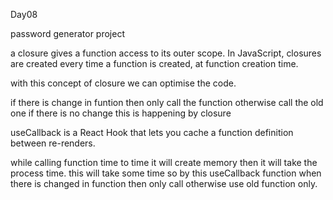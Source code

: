Day08

password generator project

a closure gives a function access to its outer scope. In JavaScript, closures are created every time a function is created, at function creation time.

with this concept of closure we can optimise the code.

if there is change in funtion  then only call the function otherwise call the old one if there is no change this is happening by closure  


useCallback is a React Hook that lets you cache a function definition between re-renders.

while calling function time to time it will create memory then it will take the process time. this will take some time so by this useCallback function when there is changed in function then only call otherwise use old function only. 